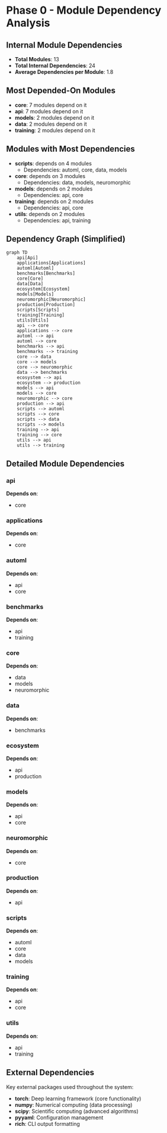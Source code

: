 # Phase 0 - Module Dependency Analysis

## Internal Module Dependencies

- **Total Modules**: 13
- **Total Internal Dependencies**: 24
- **Average Dependencies per Module**: 1.8

## Most Depended-On Modules

- **core**: 7 modules depend on it
- **api**: 7 modules depend on it
- **models**: 2 modules depend on it
- **data**: 2 modules depend on it
- **training**: 2 modules depend on it

## Modules with Most Dependencies

- **scripts**: depends on 4 modules
  - Dependencies: automl, core, data, models
- **core**: depends on 3 modules
  - Dependencies: data, models, neuromorphic
- **models**: depends on 2 modules
  - Dependencies: api, core
- **training**: depends on 2 modules
  - Dependencies: api, core
- **utils**: depends on 2 modules
  - Dependencies: api, training

## Dependency Graph (Simplified)

```mermaid
graph TD
    api[Api]
    applications[Applications]
    automl[Automl]
    benchmarks[Benchmarks]
    core[Core]
    data[Data]
    ecosystem[Ecosystem]
    models[Models]
    neuromorphic[Neuromorphic]
    production[Production]
    scripts[Scripts]
    training[Training]
    utils[Utils]
    api --> core
    applications --> core
    automl --> api
    automl --> core
    benchmarks --> api
    benchmarks --> training
    core --> data
    core --> models
    core --> neuromorphic
    data --> benchmarks
    ecosystem --> api
    ecosystem --> production
    models --> api
    models --> core
    neuromorphic --> core
    production --> api
    scripts --> automl
    scripts --> core
    scripts --> data
    scripts --> models
    training --> api
    training --> core
    utils --> api
    utils --> training
```

## Detailed Module Dependencies

### api
**Depends on**:
- core

### applications
**Depends on**:
- core

### automl
**Depends on**:
- api
- core

### benchmarks
**Depends on**:
- api
- training

### core
**Depends on**:
- data
- models
- neuromorphic

### data
**Depends on**:
- benchmarks

### ecosystem
**Depends on**:
- api
- production

### models
**Depends on**:
- api
- core

### neuromorphic
**Depends on**:
- core

### production
**Depends on**:
- api

### scripts
**Depends on**:
- automl
- core
- data
- models

### training
**Depends on**:
- api
- core

### utils
**Depends on**:
- api
- training

## External Dependencies

Key external packages used throughout the system:
- **torch**: Deep learning framework (core functionality)
- **numpy**: Numerical computing (data processing)
- **scipy**: Scientific computing (advanced algorithms)
- **pyyaml**: Configuration management
- **rich**: CLI output formatting

